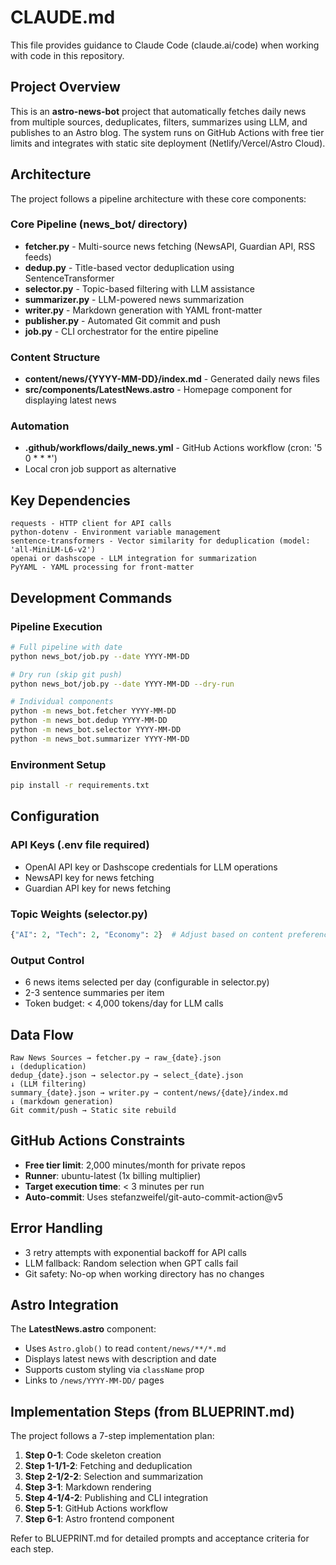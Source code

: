 # CLAUDE.md

This file provides guidance to Claude Code (claude.ai/code) when working with code in this repository.

## Project Overview

This is an **astro-news-bot** project that automatically fetches daily news from multiple sources, deduplicates, filters, summarizes using LLM, and publishes to an Astro blog. The system runs on GitHub Actions with free tier limits and integrates with static site deployment (Netlify/Vercel/Astro Cloud).

## Architecture

The project follows a pipeline architecture with these core components:

### Core Pipeline (news_bot/ directory)
- **fetcher.py** - Multi-source news fetching (NewsAPI, Guardian API, RSS feeds)
- **dedup.py** - Title-based vector deduplication using SentenceTransformer
- **selector.py** - Topic-based filtering with LLM assistance
- **summarizer.py** - LLM-powered news summarization
- **writer.py** - Markdown generation with YAML front-matter
- **publisher.py** - Automated Git commit and push
- **job.py** - CLI orchestrator for the entire pipeline

### Content Structure
- **content/news/{YYYY-MM-DD}/index.md** - Generated daily news files
- **src/components/LatestNews.astro** - Homepage component for displaying latest news

### Automation
- **.github/workflows/daily_news.yml** - GitHub Actions workflow (cron: '5 0 * * *')
- Local cron job support as alternative

## Key Dependencies

```
requests - HTTP client for API calls
python-dotenv - Environment variable management
sentence-transformers - Vector similarity for deduplication (model: 'all-MiniLM-L6-v2')
openai or dashscope - LLM integration for summarization
PyYAML - YAML processing for front-matter
```

## Development Commands

### Pipeline Execution
```bash
# Full pipeline with date
python news_bot/job.py --date YYYY-MM-DD

# Dry run (skip git push)
python news_bot/job.py --date YYYY-MM-DD --dry-run

# Individual components
python -m news_bot.fetcher YYYY-MM-DD
python -m news_bot.dedup YYYY-MM-DD
python -m news_bot.selector YYYY-MM-DD
python -m news_bot.summarizer YYYY-MM-DD
```

### Environment Setup
```bash
pip install -r requirements.txt
```

## Configuration

### API Keys (.env file required)
- OpenAI API key or Dashscope credentials for LLM operations
- NewsAPI key for news fetching
- Guardian API key for news fetching

### Topic Weights (selector.py)
```python
{"AI": 2, "Tech": 2, "Economy": 2}  # Adjust based on content preferences
```

### Output Control
- 6 news items selected per day (configurable in selector.py)
- 2-3 sentence summaries per item
- Token budget: < 4,000 tokens/day for LLM calls

## Data Flow

```
Raw News Sources → fetcher.py → raw_{date}.json
↓ (deduplication)
dedup_{date}.json → selector.py → select_{date}.json  
↓ (LLM filtering)
summary_{date}.json → writer.py → content/news/{date}/index.md
↓ (markdown generation)
Git commit/push → Static site rebuild
```

## GitHub Actions Constraints

- **Free tier limit**: 2,000 minutes/month for private repos
- **Runner**: ubuntu-latest (1x billing multiplier)  
- **Target execution time**: < 3 minutes per run
- **Auto-commit**: Uses stefanzweifel/git-auto-commit-action@v5

## Error Handling

- 3 retry attempts with exponential backoff for API calls
- LLM fallback: Random selection when GPT calls fail
- Git safety: No-op when working directory has no changes

## Astro Integration

The **LatestNews.astro** component:
- Uses `Astro.glob()` to read `content/news/**/*.md`
- Displays latest news with description and date
- Supports custom styling via `className` prop
- Links to `/news/YYYY-MM-DD/` pages

## Implementation Steps (from BLUEPRINT.md)

The project follows a 7-step implementation plan:
1. **Step 0-1**: Code skeleton creation
2. **Step 1-1/1-2**: Fetching and deduplication
3. **Step 2-1/2-2**: Selection and summarization  
4. **Step 3-1**: Markdown rendering
5. **Step 4-1/4-2**: Publishing and CLI integration
6. **Step 5-1**: GitHub Actions workflow
7. **Step 6-1**: Astro frontend component

Refer to BLUEPRINT.md for detailed prompts and acceptance criteria for each step.